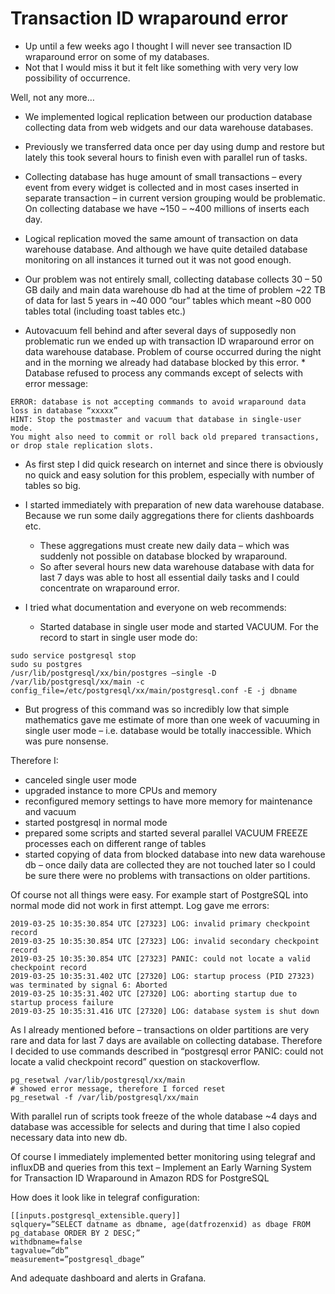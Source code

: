 # Transaction ID wraparound error
* Up until a few weeks ago I thought I will never see transaction ID wraparound error on some of my databases.
* Not that I would miss it but it felt like something with very very low possibility of occurrence.

Well, not any more…
* We implemented logical replication between our production database collecting data from web widgets and our data warehouse databases.
* Previously we transferred data once per day using dump and restore but lately this took several hours to finish even with parallel run of tasks.
* Collecting database has huge amount of small transactions – every event from every widget is collected and in most cases inserted in separate transaction – in current version grouping would be problematic. On collecting database we have ~150 – ~400 millions of inserts each day.
* Logical replication moved the same amount of transaction on data warehouse database. And although we have quite detailed database monitoring on all instances it turned out it was not good enough.

* Our problem was not entirely small, collecting database collects 30 – 50 GB daily and main data warehouse db had at the time of problem ~22 TB of data for last 5 years in ~40 000 “our” tables which meant ~80 000 tables total (including toast tables etc.)

* Autovacuum fell behind and after several days of supposedly non problematic run we ended up with transaction ID wraparound error on data warehouse database. Problem of course occurred during the night and in the morning we already had database blocked by this error. * Database refused to process any commands except of selects with error message:
```
ERROR: database is not accepting commands to avoid wraparound data loss in database “xxxxx”
HINT: Stop the postmaster and vacuum that database in single-user mode.
You might also need to commit or roll back old prepared transactions, or drop stale replication slots.
```
* As first step I did quick research on internet and since there is obviously no quick and easy solution for this problem, especially with number of tables so big.
* I started immediately with preparation of new data warehouse database. Because we run some daily aggregations there for clients dashboards etc.
  * These aggregations must create new daily data – which was suddenly not possible on database blocked by wraparound.
  * So after several hours new data warehouse database with data for last 7 days was able to host all essential daily tasks and I could concentrate on wraparound error.

* I tried what documentation and everyone on web recommends:
  * Started database in single user mode and started VACUUM. For the record to start in single user mode do:
```
sudo service postgresql stop
sudo su postgres
/usr/lib/postgresql/xx/bin/postgres –single -D /var/lib/postgresql/xx/main -c config_file=/etc/postgresql/xx/main/postgresql.conf -E -j dbname
```

* But progress of this command was so incredibly low that simple mathematics gave me estimate of more than one week of vacuuming in single user mode – i.e. database would be totally inaccessible. Which was pure nonsense.

Therefore I:

* canceled single user mode
* upgraded instance to more CPUs and memory
* reconfigured memory settings to have more memory for maintenance and vacuum
* started postgresql in normal mode
* prepared some scripts and started several parallel VACUUM FREEZE processes each on different range of tables
* started copying of data from blocked database into new data warehouse db – once daily data are collected they are not touched later so I could be sure there were no problems with transactions on older partitions.

Of course not all things were easy. For example start of PostgreSQL into normal mode did not work in first attempt. Log gave me errors:
```
2019-03-25 10:35:30.854 UTC [27323] LOG: invalid primary checkpoint record
2019-03-25 10:35:30.854 UTC [27323] LOG: invalid secondary checkpoint record
2019-03-25 10:35:30.854 UTC [27323] PANIC: could not locate a valid checkpoint record
2019-03-25 10:35:31.402 UTC [27320] LOG: startup process (PID 27323) was terminated by signal 6: Aborted
2019-03-25 10:35:31.402 UTC [27320] LOG: aborting startup due to startup process failure
2019-03-25 10:35:31.416 UTC [27320] LOG: database system is shut down
```

As I already mentioned before – transactions on older partitions are very rare and data for last 7 days are available on collecting database. Therefore I decided to use commands described in “postgresql error PANIC: could not locate a valid checkpoint record” question on stackoverflow.
```
pg_resetwal /var/lib/postgresql/xx/main
# showed error message, therefore I forced reset
pg_resetwal -f /var/lib/postgresql/xx/main
```
With parallel run of scripts took freeze of the whole database ~4 days and database was accessible for selects and during that time I also copied necessary data into new db.

Of course I immediately implemented better monitoring using telegraf and influxDB and queries from this text – Implement an Early Warning System for Transaction ID Wraparound in Amazon RDS for PostgreSQL

How does it look like in telegraf configuration:
```
[[inputs.postgresql_extensible.query]]
sqlquery=”SELECT datname as dbname, age(datfrozenxid) as dbage FROM pg_database ORDER BY 2 DESC;”
withdbname=false
tagvalue=”db”
measurement=”postgresql_dbage”
```
And adequate dashboard and alerts in Grafana.